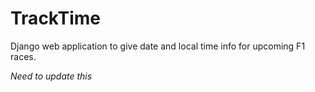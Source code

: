 # TrackTime
Django web application to give date and local time info for upcoming F1 races.

*Need to update this*
